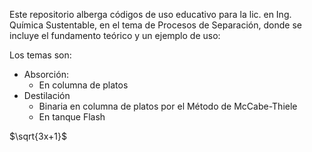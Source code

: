 Este repositorio alberga códigos de uso educativo para la lic. en Ing. Química Sustentable, en el tema de Procesos de Separación, donde se incluye el fundamento teórico y un ejemplo de uso: 

Los temas son: 
* Absorción:
  * En columna de platos 
* Destilación
  * Binaria en columna de platos por el Método de McCabe-Thiele
  * En tanque Flash
 
$\sqrt{3x+1}$
  

